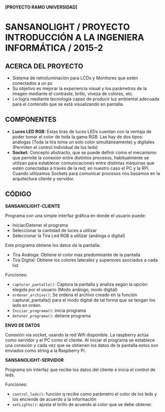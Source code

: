 **[PROYECTO RAMO UNIVERSIDAD]**

SANSANOLIGHT / PROYECTO INTRODUCCIÓN A LA INGENIERA INFORMÁTICA / 2015-2
========================================

ACERCA DEL PROYECTO
------------------
- Sistema de retroiluminación para LCDs y Monitores que estén conectados a un pc
- Su objetivo es mejorar la experiencia visual y los parámetros de la imagen mediante el contraste, brillo, viveza de colores, etc.
- Lo logra mediante tecnología capaz de producir luz ambiental adecuada para el contenido que se está visualizando en pantalla.

COMPONENTES
------------------
- **Luces LED RGB:** Estas tiras de luces LEDs cuentan con la ventaja de poder tomar el color de toda la gama RGB. Las hay de dos tipos: análogas (Toda la tira toma un solo color simultáneamente) y digitales (Permiten el control individual de los leds)
- **Socket:** Concepto abstracto, que se puede definir como el mecanismo que permite la conexión entre distintos procesos, habitualmente se utilizan para establecer comunicaciones entre distintas máquinas que estén conectadas a través de la red; en nuestro caso el PC y la RPi. Cuando utilizamos Sockets para comunicar procesos nos basamos en la arquitectura cliente y servidor.

CÓDIGO
------------------

**SANSANOLIGHT-CLIENTE**

Programa con una simple interfaz gráfica en donde el usuario puede:
- Iniciar/Detener el programa
- Seleccionar la cantidad de luces a utilizar
- Seleccionar la Tira Led RGB a utilizar (análoga o digital)

Este programa obtiene los datos de la pantalla:
- Tira Análoga: Obtiene el color mas predominante de la pantalla
- Tira Digital: Obtiene los colores laterales y superiores asociados a cada luz

Funciones:
- `capturar_pantalla()`: Captura la pantalla y analiza según la opción elegida por el usuario (Modo análogo, modo digital)
- `ordenar_archivo()`: Se ordena el archivo creado en la función capturar_pantalla() para el modo digital de tal forma que se tengan los leds en orden.
- `Iniciar_programa()`: inicia programa
- `detener_programa()`: detiene programa

**ENVO DE DATOS**

Conexión vía socket, usando la red Wifi disponible. La raspberry actúa como servidor y el PC como el cliente. Al iniciar el programa se establece una conexión y cada vez que se obtienen los datos de la pantalla estos son enviados como string a la Raspberry Pi.

**SANSANOLIGHT-SERVIDOR**

Programa sin interfaz que recibe los datos del cliente e inicia el control de leds.

Funciones:
- `control_leds()`: función q recibe como parámetro el color de los leds y los enciende de acuerdo a la información
- `setLigths()`: ajusta el brillo de acuerdo al color que se debe obtener.
